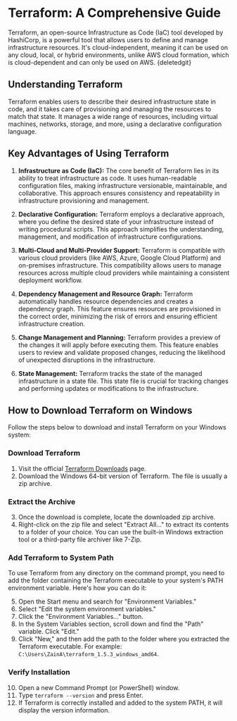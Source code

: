 # Terraform: A Comprehensive Guide

Terraform, an open-source Infrastructure as Code (IaC) tool developed by HashiCorp, is a powerful tool that allows users to define and manage infrastructure resources. It's cloud-independent, meaning it can be used on any cloud, local, or hybrid environments, unlike AWS cloud formation, which is cloud-dependent and can only be used on AWS. {deletedgit}

## Understanding Terraform

Terraform enables users to describe their desired infrastructure state in code, and it takes care of provisioning and managing the resources to match that state. It manages a wide range of resources, including virtual machines, networks, storage, and more, using a declarative configuration language.

## Key Advantages of Using Terraform

1. **Infrastructure as Code (IaC):** The core benefit of Terraform lies in its ability to treat infrastructure as code. It uses human-readable configuration files, making infrastructure versionable, maintainable, and collaborative. This approach ensures consistency and repeatability in infrastructure provisioning and management.

2. **Declarative Configuration:** Terraform employs a declarative approach, where you define the desired state of your infrastructure instead of writing procedural scripts. This approach simplifies the understanding, management, and modification of infrastructure configurations.

3. **Multi-Cloud and Multi-Provider Support:** Terraform is compatible with various cloud providers (like AWS, Azure, Google Cloud Platform) and on-premises infrastructure. This compatibility allows users to manage resources across multiple cloud providers while maintaining a consistent deployment workflow.

4. **Dependency Management and Resource Graph:** Terraform automatically handles resource dependencies and creates a dependency graph. This feature ensures resources are provisioned in the correct order, minimizing the risk of errors and ensuring efficient infrastructure creation.

5. **Change Management and Planning:** Terraform provides a preview of the changes it will apply before executing them. This feature enables users to review and validate proposed changes, reducing the likelihood of unexpected disruptions in the infrastructure.

6. **State Management:** Terraform tracks the state of the managed infrastructure in a state file. This state file is crucial for tracking changes and performing updates or modifications to the infrastructure.

## How to Download Terraform on Windows

Follow the steps below to download and install Terraform on your Windows system:

### Download Terraform

1. Visit the official [Terraform Downloads](https://www.terraform.io/downloads.html) page.
2. Download the Windows 64-bit version of Terraform. The file is usually a zip archive.

### Extract the Archive

3. Once the download is complete, locate the downloaded zip archive.
4. Right-click on the zip file and select "Extract All..." to extract its contents to a folder of your choice. You can use the built-in Windows extraction tool or a third-party file archiver like 7-Zip.

### Add Terraform to System Path

To use Terraform from any directory on the command prompt, you need to add the folder containing the Terraform executable to your system's PATH environment variable. Here's how you can do it:

5. Open the Start menu and search for "Environment Variables."
6. Select "Edit the system environment variables."
7. Click the "Environment Variables..." button.
8. In the System Variables section, scroll down and find the "Path" variable. Click "Edit."
9. Click "New," and then add the path to the folder where you extracted the Terraform executable. For example: `C:\Users\ZainA\terraform_1.5.3_windows_amd64`.

### Verify Installation

10. Open a new Command Prompt (or PowerShell) window.
11. Type `terraform --version` and press Enter.
12. If Terraform is correctly installed and added to the system PATH, it will display the version information.
